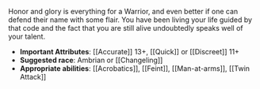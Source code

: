 Honor and glory is everything for a Warrior, and even better if one can defend their name with some flair. You have been living your life guided by that code and the fact that you are still alive undoubtedly speaks well of your talent.
- **Important Attributes**: [[Accurate]] 13+, [[Quick]] or [[Discreet]] 11+ 
- **Suggested race**: Ambrian or [[Changeling]]
- **Appropriate abilities**: [[Acrobatics]], [[Feint]], [[Man-at-arms]], [[Twin Attack]]